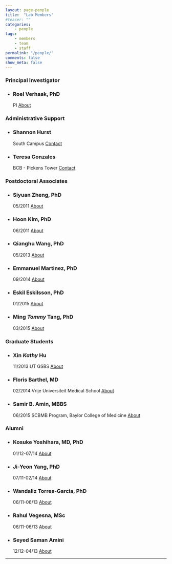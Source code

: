 ```yaml
---
layout: page-people
title:  "Lab Members"
#teaser: ""
categories:
    - people
tags:
    - members
    - team
    - staff
permalink: "/people/"
comments: false
show_meta: false
---
```


### Principal Investigator

<ul class="ch-grid">
  <li>
    <div class="ch-item ch-img-rverhaak">
      <div class="ch-info">
        <h3>Roel Verhaak, PhD</h3>
        <p>PI <a href="{{ site.url }}/about/">About</a></p>
      </div>
    </div>
  </li>
</ul>

### Administrative Support

<ul class="ch-grid">
  <li>
    <div class="ch-item ch-img-admin1">
      <div class="ch-info">
        <h3>Shannon Hurst</h3>
        <p>South Campus <a href="{{ site.url }}/contact/">Contact</a></p>
      </div>
    </div>
  </li>
  <li>
    <div class="ch-item ch-img-admin2">
      <div class="ch-info">
        <h3>Teresa Gonzales</h3>
        <p>BCB - Pickens Tower <a href="{{ site.url }}/contact/">Contact</a></p>
      </div>
    </div>
  </li> 
</ul>

### Postdoctoral Associates

<ul class="ch-grid">
  <li>
    <div class="ch-item ch-img-szheng">
      <div class="ch-info">
        <h3>Siyuan Zheng, PhD</h3>
        <p>05/2011 <a href="{{ site.url }}/people/s_zheng/">About</a></p>
      </div>
    </div>
  </li>
  <li>
    <div class="ch-item ch-img-hkim">
      <div class="ch-info">
        <h3>Hoon Kim, PhD</h3>
        <p>06/2011 <a href="{{ site.url }}/people/h_kim/">About</a></p>
      </div>
    </div>
  </li>
  <li>
    <div class="ch-item ch-img-qwang">
      <div class="ch-info">
        <h3>Qianghu Wang, PhD</h3>
        <p>05/2013 <a href="{{ site.url }}/people/q_wang/">About</a></p>
      </div>
    </div>
  </li>
  <li>
    <div class="ch-item ch-img-emartinez">
      <div class="ch-info">
        <h3>Emmanuel Martinez, PhD</h3>
        <p>09/2014 <a href="{{ site.url }}/people/e_martinez/">About</a></p>
      </div>
    </div>
  </li>
  <li>
    <div class="ch-item ch-img-eeskilsson">
      <div class="ch-info">
        <h3>Eskil Eskilsson, PhD</h3>
        <p>01/2015 <a href="{{ site.url }}/people/e_eskilsson/">About</a></p>
      </div>
    </div>
  </li>
  <li>
    <div class="ch-item ch-img-mtang">
      <div class="ch-info">
        <h3>Ming <i>Tommy</i> Tang, PhD</h3>
        <p>03/2015 <a href="{{ site.url }}/people/m_tang/">About</a></p>
      </div>
    </div>
  </li>    
</ul>

### Graduate Students

<ul class="ch-grid">
  <li>
    <div class="ch-item ch-img-xkhu">
      <div class="ch-info">
        <h3>Xin <i>Kathy</i> Hu</h3>
        <p>11/2013 UT GSBS <a href="{{ site.url }}/people/k_hu/">About</a></p>
      </div>
    </div>
  </li>  
    <li>
    <div class="ch-item ch-img-fbarthel">
      <div class="ch-info">
        <h3>Floris Barthel, MD</h3>
        <p>02/2014 Vrije Universiteit Medical School <a href="{{ site.url }}/people/f_barthel/">About</a></p>
      </div>
    </div>
  </li> 
  <li>
  <div class="ch-item ch-img-sbamin">
    <div class="ch-info">
      <h3>Samir B. Amin, MBBS</h3>
      <p>06/2015 SCBMB Program, Baylor College of Medicine <a href="{{ site.url }}/people/s_amin/">About</a></p>
    </div>
  </div>
  </li>
  </ul>

### Alumni

<ul class="ch-grid">  
  <li>
  <div class="ch-item ch-img-kyoshihara">
    <div class="ch-info">
      <h3>Kosuke Yoshihara, MD, PhD</h3>
      <p>01/12-07/14 <a href="{{ site.url }}/people/k_yoshihara/">About</a></p>
    </div>
  </div>
  </li>
  <li>
    <div class="ch-item ch-img-jyyang">
      <div class="ch-info">
        <h3>Ji-Yeon Yang, PhD</h3>
        <p>07/11-02/14 <a href="{{ site.url }}/people/j_yang/">About</a></p>
      </div>
    </div>
  </li>
  <li>
  <div class="ch-item ch-img-wtgarcia">
    <div class="ch-info">
      <h3>Wandaliz Torres-Garcia, PhD</h3>
      <p>06/11-06/13 <a href="{{ site.url }}/people/w_garcia/">About</a></p>
    </div>
  </div>
  </li>
  <li>
  <div class="ch-item ch-img-rvegesna">
    <div class="ch-info">
      <h3>Rahul Vegesna, MSc</h3>
      <p>06/11-06/13 <a href="{{ site.url }}/people/r_vegesna/">About</a></p>
    </div>
  </div>
  </li>
  <li>
  <div class="ch-item ch-img-ssamini">
    <div class="ch-info">
      <h3>Seyed Saman Amini</h3>
      <p>12/12-04/13 <a href="{{ site.url }}/people/s_amini/">About</a></p>
    </div>
  </div>
  </li>
</ul>

***





